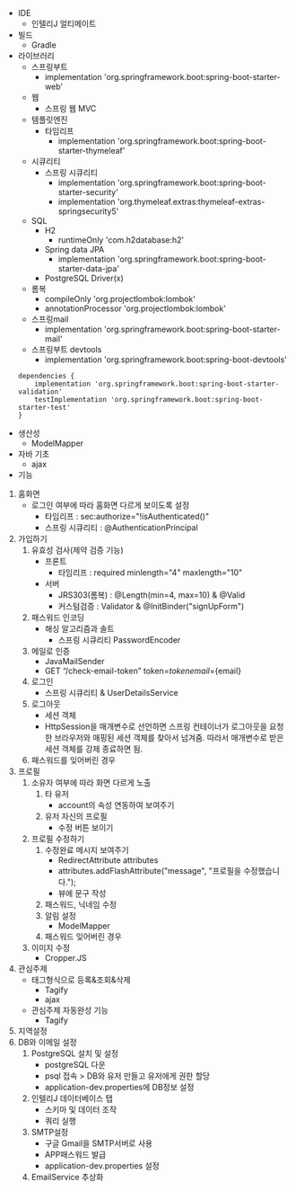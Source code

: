 - IDE 
	- 인텔리J 얼티메이트
- 빌드
	- Gradle
- 라이브러리
	- 스프링부트
		- implementation 'org.springframework.boot:spring-boot-starter-web'
	- 웹
		- 스프링 웹 MVC
	- 템플릿엔진 
		- 타임리프
			- implementation 'org.springframework.boot:spring-boot-starter-thymeleaf'
	- 시큐리티
		- 스프링 시큐리티
			- implementation 'org.springframework.boot:spring-boot-starter-security'
			- implementation 'org.thymeleaf.extras:thymeleaf-extras-springsecurity5'
	- SQL
		- H2
			- runtimeOnly 'com.h2database:h2'
		- Spring data JPA
			- implementation 'org.springframework.boot:spring-boot-starter-data-jpa'
		- PostgreSQL Driver(x)
	- 롬복
		- compileOnly 'org.projectlombok:lombok'
		- annotationProcessor 'org.projectlombok:lombok'
	- 스프링mail
		- implementation 'org.springframework.boot:spring-boot-starter-mail'
	- 스프링부트 devtools
		- implementation 'org.springframework.boot:spring-boot-devtools'
	```
	dependencies {
		implementation 'org.springframework.boot:spring-boot-starter-validation'
		testImplementation 'org.springframework.boot:spring-boot-starter-test'
	}
	```
- 생산성
	- ModelMapper
- 자바 기초
	- ajax
- 기능
1. 홈화면
	- 로그인 여부에 따라 홈화면 다르게 보이도록 설정
		- 타임리프 : sec:authorize="!isAuthenticated()"
		- 스프링 시큐리티 : @AuthenticationPrincipal
2. 가입하기
	1. 유효성 검사(제약 검증 기능)
		- 프론트
			- 타임리프 : required minlength="4" maxlength="10"
		- 서버
			- JRS303(롬복) : @Length(min=4, max=10) & @Valid
			- 커스텀검증 : Validator & @InitBinder("signUpForm")
	2. 패스워드 인코딩
		- 해싱 알고리즘과 솔트	
			- 스프링 시큐리티 PasswordEncoder
	3. 메일로 인증
		- JavaMailSender
		- GET “/check-email-token” token=${token} email=${email} 
	4. 로그인
		- 스프링 시큐리티 & UserDetailsService
	5. 로그아웃
		- 세션 객체
		- HttpSession을 매개변수로 선언하면 스프링 컨테이너가 로그아웃을 요청한 브라우저와 매핑된 세션 객체를 찾아서 넘겨줌. 따라서 매개변수로 받은 세션 객체를 강제 종료하면 됨.
	6. 패스워드를 잊어버린 경우
3. 프로필
	1. 소유자 여부에 따라 화면 다르게 노출
		1. 타 유저
			- account의 속성 연동하여 보여주기
		2. 유저 자신의 프로필
			- 수정 버튼 보이기
	2. 프로필 수정하기
		1. 수정완료 메시지 보여주기
			- RedirectAttribute attributes
			- attributes.addFlashAttribute("message", "프로필을 수정했습니다.");
			- 뷰에 문구 작성
		2. 패스워드, 닉네임 수정
		3. 알림 설정
			- ModelMapper
		4. 패스워드 잊어버린 경우
	3. 이미지 수정
		- Cropper.JS
4. 관심주제 
	- 태그형식으로 등록&조회&삭제
		- Tagify
		- ajax
	- 관심주제 자동완성 기능
		- Tagify
5. 지역설정
6. DB와 이메일 설정
	1. PostgreSQL 설치 및 설정
		- postgreSQL 다운
		- psql 접속 > DB와 유저 만들고 유저에게 권한 할당
		- application-dev.properties에 DB정보 설정
	2. 인텔리J 데이터베이스 탭
		- 스키마 및 데이터 조작
		- 쿼리 실행
	3. SMTP설정
		- 구글 Gmail을 SMTP서버로 사용
		- APP패스워드 발급
		- application-dev.properties 설정
	4. EmailService 추상화